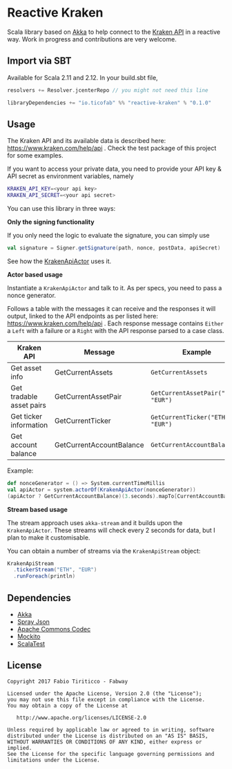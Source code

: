 Reactive Kraken
===============

Scala library based on [Akka](http://akka.io) to help connect to the [Kraken API](https://www.kraken.com/help/api) in a reactive way. Work in progress and contributions are very welcome.

Import via SBT
--------------

Available for Scala 2.11 and 2.12. In your build.sbt file,

```sbt
resolvers += Resolver.jcenterRepo // you might not need this line

libraryDependencies += "io.ticofab" %% "reactive-kraken" % "0.1.0"
```

Usage
-----

The Kraken API and its available data is described here: https://www.kraken.com/help/api . Check the test package of this project for some examples.

If you want to access your private data, you need to provide your API key & API secret as environment variables, namely
 
```bash
KRAKEN_API_KEY=<your api key>
KRAKEN_API_SECRET=<your api secret>
```

You can use this library in three ways:

**Only the signing functionality**

If you only need the logic to evaluate the signature, you can simply use

```scala
val signature = Signer.getSignature(path, nonce, postData, apiSecret)
```
See how the [KrakenApiActor](https://github.com/ticofab/reactive-kraken/blob/master/src/main/scala/io/ticofab/reactivekraken/KrakenApiActor.scala) uses it.

**Actor based usage**

Instantiate a `KrakenApiActor` and talk to it. As per specs, you need to pass a nonce generator.
 
Follows a table with the messages it can receive and the responses it will output, linked to the API endpoints as per listed here: https://www.kraken.com/help/api . Each response message contains `Either` a `Left` with a failure or a `Right` with the API response parsed to a case class.  

| Kraken API | Message | Example | Response | 
| ------------- | ------------- | ----- | ----- |
| Get asset info |  GetCurrentAssets | `GetCurrentAssets` | CurrentAssets | 
| Get tradable asset pairs | GetCurrentAssetPair | `GetCurrentAssetPair("ETH", "EUR")` | CurrentAssetPair |
| Get ticker information | GetCurrentTicker | `GetCurrentTicker("ETH", "EUR")` | CurrentTicker |
| Get account balance | GetCurrentAccountBalance  | `GetCurrentAccountBalance` | CurrentAccountBalance |

Example:
```scala
def nonceGenerator = () => System.currentTimeMillis
val apiActor = system.actorOf(KrakenApiActor(nonceGenerator))
(apiActor ? GetCurrentAccountBalance)(3.seconds).mapTo[CurrentAccountBalance]
```

**Stream based usage**

The stream approach uses `akka-stream` and it builds upon the `KrakenApiActor`. These streams will check every 2 seconds for data, but I plan to make it customisable. 

You can obtain a number of streams via the `KrakenApiStream` object:
 
```scala
KrakenApiStream
  .tickerStream("ETH", "EUR")
  .runForeach(println)
```

Dependencies
------------

* [Akka](http://akka.io)
* [Spray Json](https://github.com/spray/spray-json)
* [Apache Commons Codec](https://commons.apache.org/proper/commons-codec/)
* [Mockito](http://site.mockito.org)
* [ScalaTest](http://www.scalatest.org)

License
--------

    Copyright 2017 Fabio Tiriticco - Fabway

    Licensed under the Apache License, Version 2.0 (the "License");
    you may not use this file except in compliance with the License.
    You may obtain a copy of the License at

       http://www.apache.org/licenses/LICENSE-2.0

    Unless required by applicable law or agreed to in writing, software
    distributed under the License is distributed on an "AS IS" BASIS,
    WITHOUT WARRANTIES OR CONDITIONS OF ANY KIND, either express or implied.
    See the License for the specific language governing permissions and
    limitations under the License.
